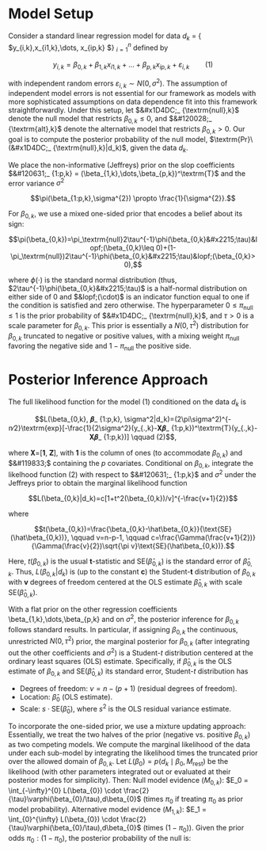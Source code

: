 # Model Setup
Consider a standard linear regression model for data $d_k$ = \{ $y_{i,k},x_{i1,k},\dots, x_{ip,k} $\} $_{i=1}^{n}$ defined by  

$$y_{i,k}=\beta_{0,k}+\beta_{1,k}x_{i1,k}+\dots+\beta_{p,k}x_{ip,k}+\varepsilon_{i,k} \qquad (1)$$ 
 
with independent random errors $\varepsilon_{i,k} \sim N(0, \sigma^{2})$. The assumption of independent model errors is not essential for our framework as models with more sophisticated assumptions on data dependence fit into this framework straightforwardly. Under this setup, let $&#x1D4DC;_ {\textrm{null},k}$ denote the null model that restricts $\beta_{0,k} \le 0$, and $&#120028;_ {\textrm{alt},k}$ denote the alternative model that restricts $\beta_{0,k} > 0$. Our goal is to compute the posterior probability of the null model, $\textrm{Pr}\(&#x1D4DC;_ {\textrm{null},k}|d_k)$, given the data $d_k$. 

We place the non-informative (Jeffreys) prior on the slop coefficients $&#120631;_ {1:p,k} = (\beta_{1,k},\dots,\beta_{p,k})^\textrm{T}$ and the error variance $\sigma^{2}$

$$\pi(\beta_{1:p,k},\sigma^{2}) \propto \frac{1}{\sigma^{2}}.$$

For $\beta_{0,k}$, we use a mixed one-sided prior that encodes a belief about its sign: 

$$\pi(\beta_{0,k})=\pi_\textrm{null}2\tau^{-1}\phi(\beta_{0,k}&#x2215;\tau)&Iopf;(\beta_{0,k}\leq 0)+(1-\pi_\textrm{null})2\tau^{-1}\phi(\beta_{0,k}&#x2215;\tau)&Iopf;(\beta_{0,k}> 0),$$

where $\phi(\cdot)$ is the standard normal distribution (thus, $2\tau^{-1}\phi(\beta_{0,k}&#x2215;\tau)$ is a half-normal distribution on either side of 0 and $&Iopf;(\cdot)$ is an indicator function equal to one if the condition is satisfied and zero otherwise. The hyperparameter $0\leq \pi_\textrm{null} \leq 1$ is the prior probability of $&#x1D4DC;_ {\textrm{null},k}$, and $\tau>0$ is a scale parameter for $\beta_{0,k}$. This prior is essentially a $N(0, \tau^{2})$ distribution for $\beta_{0,k}$ truncated to negative or positive values, with a mixing weight $\pi_\textrm{null}$ favoring the negative side and $1-\pi_\textrm{null}$ the positive side. 

# Posterior Inference Approach

The full likelihood function for the model (1) conditioned on the data $d_k$ is

<p align="center">$$L(\beta_{0,k}, &#120631;_ {1:p,k}, \sigma^2|d_k)=(2\pi\sigma^2)^{-n&#x2215;2}\textrm{exp}[-\frac{1}{2\sigma^2}(y_{.,k}-&#119831;&#120631;_ {1:p,k})^\textrm{T}(y_{.,k}-&#119831;&#120631;_ {1:p,k})] \qquad (2)$$,</p>

where &#119831;=[**1**, &#119833;], with **1** is the column of ones (to accommodate $\beta_{0,k}$) and $&#119833;$ containing the $\mathit{p}$ covariates. Conditional on $\beta_{0,k}$, integrate the likelhood function (2) with respect to $&#120631;_ {1:p,k}$ and $\sigma^2$ under the Jeffreys prior to obtain the marginal likelihood function 

$$L(\beta_{0,k}|d_k)=c[1+t^2(\beta_{0,k})/v]^{-\frac{v+1}{2}}$$

where 

$$t(\beta_{0,k})=\frac{\beta_{0,k}-\hat\beta_{0,k}}{\text{SE}(\hat\beta_{0,k})}, \qquad v=n-p-1, \qquad c=\frac{\Gamma(\frac{v+1}{2})}{\Gamma(\frac{v}{2})\sqrt{\pi v}\text{SE}(\hat\beta_{0,k})}.$$

Here, $t(\beta_{0,k})$ is the usual **t**-statistic and $\text{SE}(\hat\beta_{0,k})$ is the standard error of $\hat\beta_{0,k}$. Thus, $L(\beta_{0,k}|d_k)$ is (up to the constant **c**) the Student-**t** distribution of $\beta_{0,k}$ with **v** degrees of freedom centered at the OLS estimate $\hat\beta_{0,k}$ with scale $\text{SE}(\hat\beta_{0,k})$.


With a flat prior on the other regression coefficients \beta_{1,k},\dots,\beta_{p,k} and on $\sigma^{2}$, the posterior inference for $\beta_{0,k}$ follows standard results. In particular, if assigning $\beta_{0,k}$ the continuous, unrestricted $N(0, \tau^{2})$ prior, the marginal posterior for $\beta_{0,k}$ (after integrating out the other coefficients and $\sigma^{2}$) is a Student-*t* distribution centered at the ordinary least squares (OLS) estimate. Specifically, if $\hat\beta_{0,k}$ is the OLS estimate of $\beta_{0,k}$ and $\text{SE}(\hat\beta_{0,k})$ its standard error, Student-*t* distribution has
- Degrees of freedom: $\nu = n - (p+1)$ (residual degrees of freedom).
- Location: $\hat\beta_{0}$ (OLS estimate).
- Scale: $s \cdot \text{SE}(\hat\beta_{0})$, where $s^2$ is the OLS residual variance estimate.

To incorporate the one-sided prior, we use a mixture updating approach: Essentially, we treat the two halves of the prior (negative vs. positive $\beta_{0,k}$) as two competing models. We compute the marginal likelihood of the data under each sub-model by integrating the likelihood times the truncated prior over the allowed domain of $\beta_{0,k}$. Let $L(\beta_{0}) = p(d_k \mid \beta_{0}, M_{\text{rest}})$ be the likelihood (with other parameters integrated out or evaluated at their posterior modes for simplicity). Then:
Null model evidence ($M_{0,k}$): $E_0 = \int_{-\infty}^{0} L(\beta_{0}) \cdot \frac{2}{\tau}\varphi(\beta_{0}/\tau),d\beta_{0}$ (times $\pi_0$ if treating $\pi_0$ as prior model probability).
Alternative model evidence ($M_{1,k}$): $E_1 = \int_{0}^{\infty} L(\beta_{0}) \cdot \frac{2}{\tau}\varphi(\beta_{0}/\tau),d\beta_{0}$ (times $(1-\pi_0)$).
Given the prior odds $\pi_0:(1-\pi_0)$, the posterior probability of the null is:
